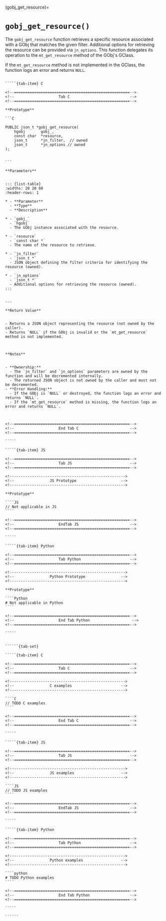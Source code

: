

<!-- ============================================================== -->
(gobj_get_resource)=
# `gobj_get_resource()`
<!-- ============================================================== -->


The `gobj_get_resource` function retrieves a specific resource associated with a GObj that matches the given filter. Additional options for retrieving the resource can be provided via `jn_options`. This function delegates its operation to the `mt_get_resource` method of the GObj's GClass.

If the `mt_get_resource` method is not implemented in the GClass, the function logs an error and returns `NULL`.

        

<!------------------------------------------------------------>
<!--                    Prototypes                          -->
<!------------------------------------------------------------>

``````{tab-set}

`````{tab-item} C

<!--====================================================-->
<!--                    Tab C                           -->
<!--====================================================-->

**Prototype**

```C

PUBLIC json_t *gobj_get_resource(
    hgobj       gobj_,
    const char  *resource,
    json_t      *jn_filter,  // owned
    json_t      *jn_options // owned
);
        

```

**Parameters**


::: {list-table}
:widths: 20 20 60
:header-rows: 1

* - **Parameter**
  - **Type**
  - **Description**

* - `gobj_`
  - `hgobj`
  - The GObj instance associated with the resource.

* - `resource`
  - `const char *`
  - The name of the resource to retrieve.

* - `jn_filter`
  - `json_t *`
  - JSON object defining the filter criteria for identifying the resource (owned).

* - `jn_options`
  - `json_t *`
  - Additional options for retrieving the resource (owned).
:::
        

---

**Return Value**


- Returns a JSON object representing the resource (not owned by the caller).
- Returns `NULL` if the GObj is invalid or the `mt_get_resource` method is not implemented.
        


**Notes**


- **Ownership:**
  - The `jn_filter` and `jn_options` parameters are owned by the function and will be decremented internally.
  - The returned JSON object is not owned by the caller and must not be decremented.
- **Error Handling:**
  - If the GObj is `NULL` or destroyed, the function logs an error and returns `NULL`.
  - If the `mt_get_resource` method is missing, the function logs an error and returns `NULL`.
        


<!--====================================================-->
<!--                    End Tab C                       -->
<!--====================================================-->

`````

`````{tab-item} JS

<!--====================================================-->
<!--                    Tab JS                          -->
<!--====================================================-->

<!---------------------------------------------------->
<!--                JS Prototype                    -->
<!---------------------------------------------------->

**Prototype**

````JS
// Not applicable in JS
````

<!--====================================================-->
<!--                    EndTab JS                       -->
<!--====================================================-->

`````

`````{tab-item} Python

<!--====================================================-->
<!--                    Tab Python                      -->
<!--====================================================-->

<!---------------------------------------------------->
<!--                Python Prototype                -->
<!---------------------------------------------------->

**Prototype**

````Python
# Not applicable in Python
````

<!--====================================================-->
<!--                    End Tab Python                   -->
<!--====================================================-->

`````

``````

<!------------------------------------------------------------>
<!--                    Examples                            -->
<!------------------------------------------------------------>

```````{dropdown} Examples

``````{tab-set}

`````{tab-item} C

<!--====================================================-->
<!--                    Tab C                           -->
<!--====================================================-->

<!---------------------------------------------------->
<!--                C examples                      -->
<!---------------------------------------------------->

````C
// TODO C examples
````

<!--====================================================-->
<!--                    End Tab C                       -->
<!--====================================================-->

`````

`````{tab-item} JS

<!--====================================================-->
<!--                    Tab JS                          -->
<!--====================================================-->

<!---------------------------------------------------->
<!--                JS examples                     -->
<!---------------------------------------------------->

````JS
// TODO JS examples
````

<!--====================================================-->
<!--                    EndTab JS                       -->
<!--====================================================-->

`````

`````{tab-item} Python

<!--====================================================-->
<!--                    Tab Python                      -->
<!--====================================================-->

<!---------------------------------------------------->
<!--                Python examples                 -->
<!---------------------------------------------------->

````python
# TODO Python examples
````

<!--====================================================-->
<!--                    End Tab Python                  -->
<!--====================================================-->

`````

``````

```````
